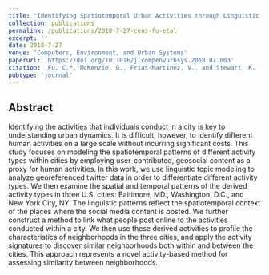 ```yaml
---
title: "Identifying Spatiotemporal Urban Activities through Linguistic Signatures"
collection: publications
permalink: /publications/2018-7-27-ceus-fu-etal
excerpt: ''
date: 2018-7-27
venue: 'Computers, Environment, and Urban Systems'
paperurl: 'https://doi.org/10.1016/j.compenvurbsys.2018.07.003'
citation: 'Fu, C.*, McKenzie, G., Frias-Martinez, V., and Stewart, K. (2018). Identifying Spatiotemporal Urban Activities through Linguistic Signatures. Computers, Environment, and Urban Systems. 72. 25-37.'
pubtype: 'journal'
---
```


## Abstract

Identifying the activities that individuals conduct in a city is key to understanding urban dynamics. It is difficult, however, to identify different human activities on a large scale without incurring significant costs. This study focuses on modeling the spatiotemporal patterns of different activity types within cities by employing user-contributed, geosocial content as a proxy for human activities. In this work, we use linguistic topic modeling to analyze georeferenced twitter data in order to differentiate different activity types. We then examine the spatial and temporal patterns of the derived activity types in three U.S. cities: Baltimore, MD., Washington, D.C., and New York City, NY. The linguistic patterns reflect the spatiotemporal context of the places where the social media content is posted. We further construct a method to link what people post online to the activities conducted within a city. We then use these derived activities to profile the characteristics of neighborhoods in the three cities, and apply the activity signatures to discover similar neighborhoods both within and between the cities. This approach represents a novel activity-based method for assessing similarity between neighborhoods.
